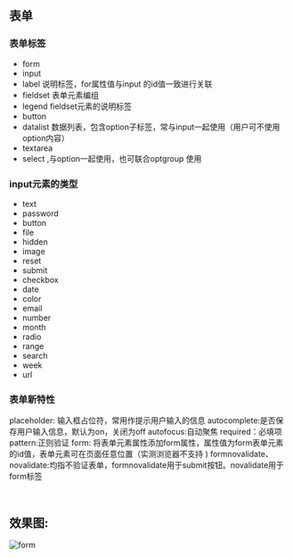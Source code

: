 ## 表单

### 表单标签
* form
* input
* label 说明标签，for属性值与input 的id值一致进行关联
* fieldset 表单元素编组
* legend fieldset元素的说明标签
* button
* datalist 数据列表，包含option子标签，常与input一起使用（用户可不使用option内容）
* textarea
* select ,与option一起使用，也可联合optgroup 使用

### input元素的类型
* text
* password
* button
* file
* hidden
* image
* reset
* submit
* checkbox
* date
* color
* email
* number
* month
* radio
* range
* search
* week
* url

### 表单新特性
placeholder: 输入框占位符，常用作提示用户输入的信息
autocomplete:是否保存用户输入信息，默认为on，关闭为off
autofocus:自动聚焦
required：必填项
pattern:正则验证
form: 将表单元素属性添加form属性，属性值为form表单元素的id值，表单元素可在页面任意位置（实测浏览器不支持 )
formnovalidate、novalidate:均指不验证表单，formnovalidate用于submit按钮。novalidate用于form标签

```


```
## 效果图:
![form](./form.jpg)